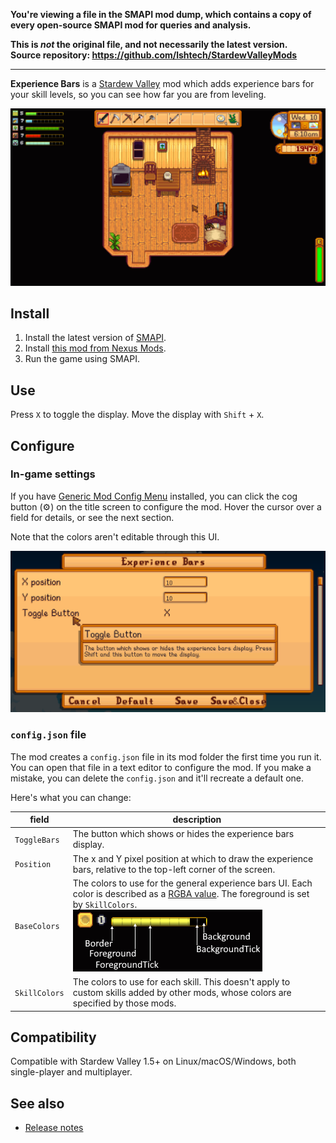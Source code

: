 **You're viewing a file in the SMAPI mod dump, which contains a copy of every open-source SMAPI mod
for queries and analysis.**

**This is _not_ the original file, and not necessarily the latest version.**  
**Source repository: https://github.com/lshtech/StardewValleyMods**

----

**Experience Bars** is a [Stardew Valley](http://stardewvalley.net/) mod which adds experience bars
for your skill levels, so you can see how far you are from leveling.

![](screenshot.png)

## Install
1. Install the latest version of [SMAPI](https://smapi.io).
2. Install [this mod from Nexus Mods](http://www.nexusmods.com/stardewvalley/mods/509).
3. Run the game using SMAPI.

## Use
Press `X` to toggle the display. Move the display with `Shift` + `X`.

## Configure
### In-game settings
If you have [Generic Mod Config Menu](https://www.nexusmods.com/stardewvalley/mods/5098) installed,
you can click the cog button (⚙) on the title screen to configure the mod. Hover the cursor over a
field for details, or see the next section.

Note that the colors aren't editable through this UI.

![](generic-mod-config-menu.png)

### `config.json` file
The mod creates a `config.json` file in its mod folder the first time you run it. You can open that
file in a text editor to configure the mod. If you make a mistake, you can delete the `config.json`
and it'll recreate a default one.

Here's what you can change:

field | description
----- | -----------
`ToggleBars` | The button which shows or hides the experience bars display.
`Position` | The x and Y pixel position at which to draw the experience bars, relative to the top-left corner of the screen.
`BaseColors` | The colors to use for the general experience bars UI. Each color is described as a [RGBA value](https://rgbacolorpicker.com/). The foreground is set by `SkillColors`.<br />![](color-options.png)
`SkillColors` | The colors to use for each skill. This doesn't apply to custom skills added by other mods, whose colors are specified by those mods.

## Compatibility
Compatible with Stardew Valley 1.5+ on Linux/macOS/Windows, both single-player and multiplayer.

## See also
* [Release notes](release-notes.md)
